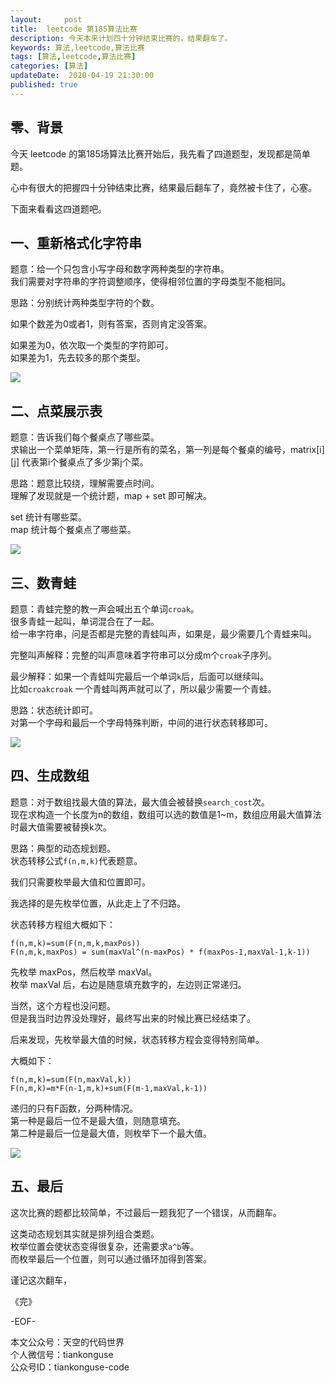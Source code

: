 ```yaml
---   
layout:     post  
title:  leetcode 第185算法比赛  
description: 今天本来计划四十分钟结束比赛的，结果翻车了。  
keywords: 算法,leetcode,算法比赛  
tags: [算法,leetcode,算法比赛]    
categories: [算法]  
updateDate:  2020-04-19 21:30:00  
published: true  
---  
```



## 零、背景  


今天 leetcode 的第185场算法比赛开始后，我先看了四道题型，发现都是简单题。  


心中有很大的把握四十分钟结束比赛，结果最后翻车了，竟然被卡住了，心塞。  


下面来看看这四道题吧。  


## 一、重新格式化字符串  


题意：给一个只包含小写字母和数字两种类型的字符串。  
我们需要对字符串的字符调整顺序，使得相邻位置的字母类型不能相同。  


思路：分别统计两种类型字符的个数。  


如果个数差为0或者1，则有答案，否则肯定没答案。  


如果差为0，依次取一个类型的字符即可。  
如果差为1，先去较多的那个类型。  


![](https://res2020.tiankonguse.com/images/2020/04/19/001.png)  


## 二、点菜展示表  


题意：告诉我们每个餐桌点了哪些菜。  
求输出一个菜单矩阵，第一行是所有的菜名，第一列是每个餐桌的编号，matrix[i][j] 代表第i个餐桌点了多少第j个菜。  


思路：题意比较绕，理解需要点时间。  
理解了发现就是一个统计题，map + set 即可解决。  


set 统计有哪些菜。  
map 统计每个餐桌点了哪些菜。  


![](https://res2020.tiankonguse.com/images/2020/04/19/002.png)  


## 三、数青蛙  


题意：青蛙完整的教一声会喊出五个单词`croak`。  
很多青蛙一起叫，单词混合在了一起。  
给一串字符串，问是否都是完整的青蛙叫声，如果是，最少需要几个青蛙来叫。  


完整叫声解释：完整的叫声意味着字符串可以分成m个`croak`子序列。  


最少解释：如果一个青蛙叫完最后一个单词`k`后，后面可以继续叫。  
比如`croakcroak` 一个青蛙叫两声就可以了，所以最少需要一个青蛙。  


思路：状态统计即可。  
对第一个字母和最后一个字母特殊判断，中间的进行状态转移即可。  


![](https://res2020.tiankonguse.com/images/2020/04/19/003.png)  


## 四、生成数组  


题意：对于数组找最大值的算法，最大值会被替换`search_cost`次。  
现在求构造一个长度为n的数组，数组可以选的数值是1~m，数组应用最大值算法时最大值需要被替换k次。  


思路：典型的动态规划题。  
状态转移公式`f(n,m,k)`代表题意。  


我们只需要枚举最大值和位置即可。  


我选择的是先枚举位置，从此走上了不归路。  


状态转移方程组大概如下：  


```
f(n,m,k)=sum(F(n,m,k,maxPos))  
F(n,m,k,maxPos) = sum(maxVal^(n-maxPos) * f(maxPos-1,maxVal-1,k-1))  
```


先枚举 maxPos，然后枚举 maxVal。  
枚举 maxVal 后，右边是随意填充数字的，左边则正常递归。  


当然，这个方程也没问题。  
但是我当时边界没处理好，最终写出来的时候比赛已经结束了。  


后来发现，先枚举最大值的时候，状态转移方程会变得特别简单。  


大概如下：  


```
f(n,m,k)=sum(F(n,maxVal,k))  
F(n,m,k)=m*F(n-1,m,k)+sum(F(m-1,maxVal,k-1))  
```


递归的只有F函数，分两种情况。  
第一种是最后一位不是最大值，则随意填充。  
第二种是最后一位是最大值，则枚举下一个最大值。  


![](https://res2020.tiankonguse.com/images/2020/04/19/004.png)  


## 五、最后  


这次比赛的题都比较简单，不过最后一题我犯了一个错误，从而翻车。  


这类动态规划其实就是排列组合类题。  
枚举位置会使状态变得很复杂，还需要求`a^b`等。  
而枚举最后一个位置，则可以通过循环加得到答案。  


谨记这次翻车，  


《完》


-EOF-  



本文公众号：天空的代码世界  
个人微信号：tiankonguse  
公众号ID：tiankonguse-code  
  

